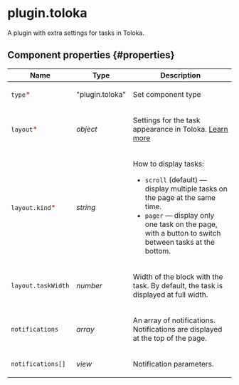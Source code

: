 # plugin.toloka

A plugin with extra settings for tasks in Toloka.

## Component properties {#properties}

| Name                                            | Type            | Description                                                                                                                                                                                                                       |
| ----------------------------------------------- | --------------- | --------------------------------------------------------------------------------------------------------------------------------------------------------------------------------------------------------------------------------- |
| `type`<span style="color: red">\*</span>        | "plugin.toloka" | <p>Set component type</p>                                                                                                                                                                                                         |
| `layout`<span style="color: red">\*</span>      | _object_        | <p>Settings for the task appearance in Toloka. <a href="../operations/set-plugin-toloka.dita">Learn more</a></p>                                                                                                                  |
| `layout.kind`<span style="color: red">\*</span> | _string_        | <p>How to display tasks:</p><ul><li>`scroll` (default) — display multiple tasks on the page at the same time.</li><li>`pager` — display only one task on the page, with a button to switch between tasks at the bottom.</li></ul> |
| `layout.taskWidth`                              | _number_        | <p>Width of the block with the task. By default, the task is displayed at full width.</p>                                                                                                                                         |
| `notifications`                                 | _array_         | <p>An array of notifications. Notifications are displayed at the top of the page.</p>                                                                                                                                             |
| `notifications[]`                               | _view_          | <p>Notification parameters.</p>                                                                                                                                                                                                   |
